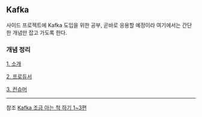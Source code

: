 ## Kafka

사이드 프로젝트에 Kafka 도입을 위한 공부, 곧바로 응용할 예정이라 여기에서는 간단한 개념만 잡고 가도록 한다.

### 개념 정리

[1. 소개](01-concept.md)

[2. 프로듀서](02-producer.md)

[3. 컨슈머](03-consumer.md)

---

참조
[Kafka 조금 아는 척 하기 1~3편](https://www.youtube.com/watch?v=0Ssx7jJJADI&t=154s)